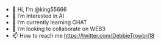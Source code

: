 - 👋 Hi, I’m @king55666
- 👀 I’m interested in AI
- 🌱 I’m currently learning CHAT
- 💞️ I’m looking to collaborate on WEB3
- 📫 How to reach me https://twitter.com/DebbieTrowbri18

<!---
king55666/king55666 is a ✨ special ✨ repository because its `README.md` (this file) appears on your GitHub profile.
You can click the Preview link to take a look at your changes.
--->
